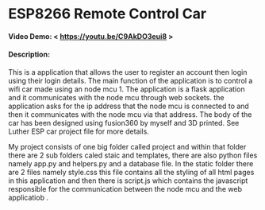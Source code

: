  # ESP8266 Remote Control Car

#### Video Demo: < https://youtu.be/C9AkDO3eui8 >

#### Description:
This is a application that allows the user to register an account then login using their login details. The main function of the application is to control a wifi car 
made using an node mcu 1. The application is a flask application and it communicates with the node mcu through web sockets. the application asks for the ip address that the node mcu is connected to and then it communicates with the node mcu via that address. The body of the car has been designed using fusion360 by myself and 3D printed. See Luther ESP car project file for more details.

My project consists of one big folder called project and within that folder there are 2 sub folders caled staic and templates, there are also python files namely app.py and helpers.py and a database file. In the static folder there are 2 files namely style.css this file contains all the styling of all html pages in this application and then there is script.js which contains the javascript responsible for the communication between the node mcu and the web applicatiob .



